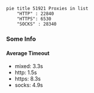 
```mermaid
pie title 51921 Proxies in list
    "HTTP" : 22840
    "HTTPS": 6530
    "SOCKS" : 28340
```

### Some Info
#### Average Timeout

- mixed: 3.3s
- http: 1.5s
- https: 8.3s
- socks: 4.9s